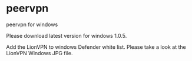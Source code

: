 # peervpn
peervpn for windows

Please download latest version for windows 1.0.5.

Add the LionVPN to windows Defender white list. Please take a look at the LionVPN Windows JPG file.

